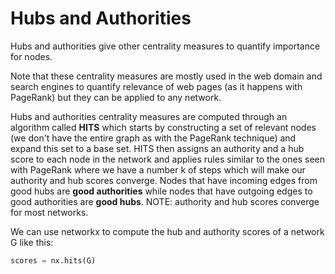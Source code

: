 # Hubs and Authorities

Hubs and authorities give other centrality measures to quantify importance
for nodes.

Note that these centrality measures are mostly used in the web domain
and search engines to quantify relevance of web pages (as it happens
with PageRank) but they can be applied to any network.

Hubs and authorities centrality measures are computed through an algorithm
called **HITS** which starts by constructing a set of relevant nodes
(we don't have the entire graph as with the PageRank technique) and
expand this set to a base set.  HITS then assigns an authority and a hub
score to each node in the network and applies rules similar to the ones
seen with PageRank where we have a number k of steps which will make
our authority and hub scores converge.  Nodes that have incoming edges
from good hubs are **good authorities** while nodes that have outgoing
edges to good authorities are **good hubs**.
NOTE: authority and hub scores converge for most networks.

We can use networkx to compute the hub and authority scores of
a network G like this:
```python
scores = nx.hits(G)
```

